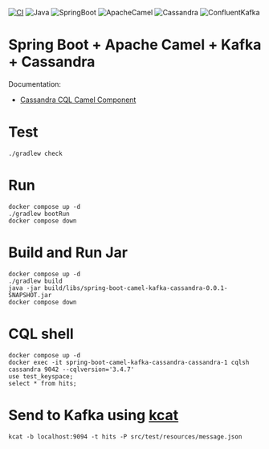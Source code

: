 [![CI](https://github.com/rogervinas/spring-boot-camel-kafka-cassandra/actions/workflows/ci.yml/badge.svg)](https://github.com/rogervinas/spring-boot-camel-kafka-cassandra/actions/workflows/ci.yml)
![Java](https://img.shields.io/badge/Java-21-blue?labelColor=black)
![SpringBoot](https://img.shields.io/badge/SpringBoot-3.3.x-blue?labelColor=black)
![ApacheCamel](https://img.shields.io/badge/ApacheCamel-4.8.0-blue?labelColor=black)
![Cassandra](https://img.shields.io/badge/Cassandra-5.0-blue?labelColor=black)
![ConfluentKafka](https://img.shields.io/badge/ConfluentKafka-7.6.1-blue?labelColor=black)

# Spring Boot + Apache Camel + Kafka + Cassandra

Documentation:
* [Cassandra CQL Camel Component](https://camel.apache.org/components/4.4.x/cql-component.html)

# Test
```shell
./gradlew check
```

# Run
```shell
docker compose up -d
./gradlew bootRun
docker compose down
```

# Build and Run Jar
```shell
docker compose up -d
./gradlew build
java -jar build/libs/spring-boot-camel-kafka-cassandra-0.0.1-SNAPSHOT.jar
docker compose down
```

# CQL shell
```shell
docker compose up -d
docker exec -it spring-boot-camel-kafka-cassandra-cassandra-1 cqlsh cassandra 9042 --cqlversion='3.4.7'
use test_keyspace;
select * from hits;
```

# Send to Kafka using [kcat](https://github.com/edenhill/kcat)
```shell
kcat -b localhost:9094 -t hits -P src/test/resources/message.json
```
